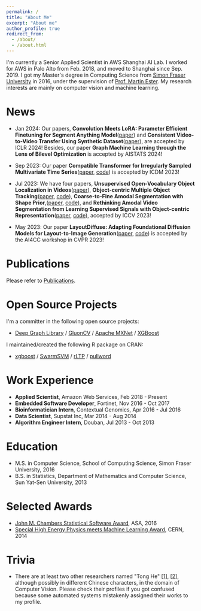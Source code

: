 ```yaml
---
permalink: /
title: "About Me"
excerpt: "About me"
author_profile: true
redirect_from: 
  - /about/
  - /about.html
---
```


I'm currently a Senior Applied Scientist in AWS Shanghai AI Lab. I worked for AWS in Palo Alto from Feb. 2018, and moved to Shanghai since Sep. 2019. I got my Master's degree in Computing Science from [Simon Fraser University](https://www.sfu.ca/) in 2016, under the supervision of [Prof. Martin Ester](https://www.cs.sfu.ca/~ester/). My research interests are mainly on computer vision and machine learning.

# News

- Jan 2024: Our papers, **Convolution Meets LoRA: Parameter Efficient Finetuning for Segment Anything Model**([paper](https://openreview.net/forum?id=ezscMer8L0)) and **Consistent Video-to-Video Transfer Using Synthetic Dataset**([paper](https://openreview.net/forum?id=IoKRezZMxF)), are accepted by ICLR 2024! Besides, our paper **Graph Machine Learning through the Lens of Bilevel Optimization** is accepted by AISTATS 2024!

- Sep 2023: Our paper **Compatible Transformer for Irregularly Sampled Multivariate Time Series**([paper](https://arxiv.org/abs/2310.11022), [code](https://github.com/MediaBrain-SJTU/CoFormer)) is accepted by ICDM 2023!

- Jul 2023: We have four papers, **Unsupervised Open-Vocabulary Object Localization in Videos**([paper](https://arxiv.org/abs/2309.09858)), **Object-centric Multiple Object Tracking**([paper](https://arxiv.org/abs/2309.00233), [code](https://github.com/amazon-science/object-centric-multiple-object-tracking)), **Coarse-to-Fine Amodal Segmentation with Shape Prior**,([paper](https://arxiv.org/abs/2308.16825), [code](https://github.com/JianxGao/C2F-Seg)), and **Rethinking Amodal Video Segmentation from Learning Supervised Signals with Object-centric Representation**([paper](https://arxiv.org/abs/2309.13248), [code](https://github.com/kfan21/EoRaS)), accepted by ICCV 2023!

- May 2023: Our paper **LayoutDiffuse: Adapting Foundational Diffusion Models for Layout-to-Image Generation**([paper](https://arxiv.org/abs/2302.08908), [code](https://github.com/cplusx/layout_diffuse)) is accepted by the AI4CC workshop in CVPR 2023!

# Publications

Please refer to [Publications](https://hetong007.github.io/publications/).

# Open Source Projects

I'm a committer in the following open source projects:

- [Deep Graph Library](https://www.dgl.ai/) / [GluonCV](https://gluon-cv.mxnet.io/) / [Apache MXNet](https://mxnet.apache.org/) / [XGBoost](https://xgboost.ai/)

I maintained/created the following R package on CRAN:

- [xgboost](https://cran.r-project.org/web//packages/xgboost/index.html) / [SwarmSVM](https://cran.r-project.org/web//packages/SwarmSVM/index.html) / [rLTP](https://cran.r-project.org/web//packages/rLTP/index.html) / [pullword](https://cran.r-project.org/web//packages/pullword/index.html)

# Work Experience

- **Applied Scientist**, Amazon Web Services, Feb 2018 - Present
- **Embedded Software Developer**, Fortinet, Nov 2016 - Oct 2017
- **Bioinformatician Intern**, Contextual Genomics, Apr 2016 - Jul 2016
- **Data Scientist**, Supstat Inc, Mar 2014 - Aug 2014
- **Algorithm Engineer Intern**, Douban, Jul 2013 - Oct 2013

# Education

- M.S. in Computer Science, School of Computing Science, Simon Fraser University, 2016
- B.S. in Statistics, Department of Mathematics and Computer Science, Sun Yat-Sen University, 2013

# Selected Awards

- [John M. Chambers Statistical Software Award](http://stat-computing.org/awards/jmc/winners.html), ASA, 2016
- [Special High Energy Physics meets Machine Learning Award](https://atlas.cern/updates/atlas-news/machine-learning-wins-higgs-challenge), CERN, 2014

# Trivia

- There are at least two other researchers named "Tong He" [[1](https://scholar.google.com.hk/citations?user=kWADCMUAAAAJ&hl=zh-CN)], [[2](https://scholar.google.com/citations?user=v6o-fksAAAAJ&hl=zh-CN)], although possibly in different Chinese characters, in the domain of Computer Vision. Please check their profiles if you got confused because some automated systems mistakenly assigned their works to my profile.
